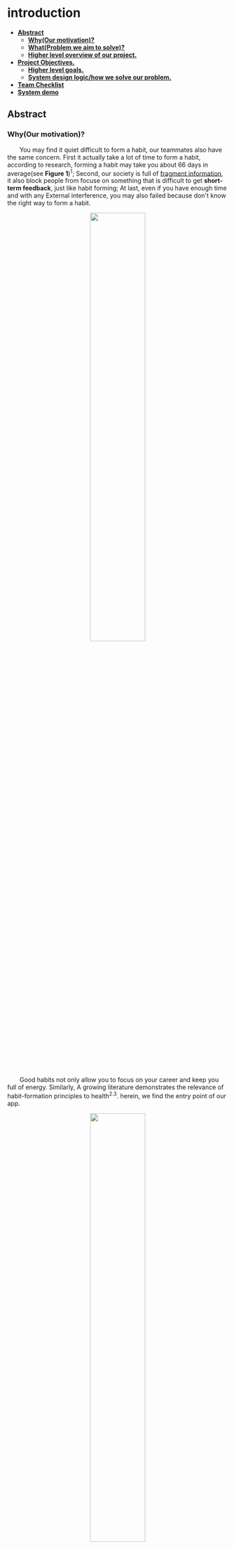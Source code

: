 # introduction
* [**Abstract**](#abstract)
  * [**Why(Our motivation)?**](#whyour-motivation)
  * [**What(Problem we aim to solve)?**](#whatproblem-we-aim-to-solve)
  * [**Higher level overview of our project.**](#higher-level-overview-of-our-project)
* [**Project Objectives.**](#project-objectives)
  * [**Higher level goals.**](#higher-level-goals)
  * [**System design logic/how we solve our problem.**](#system-design-logichow-we-solve-our-problem)
* [**Team Checklist**](#team-checklist)
* [**System demo**](#system-demo)
  
## Abstract   
### Why(Our motivation)?
&emsp;&emsp;You may find it quiet difficult to form a habit, our teammates also have the same concern. First it actually take a lot of time to form a habit, according to research, forming a habit may take you about 66 days in average(see **Figure 1**)<sup>1</sup>; Second, our society is full of [fragment information](http://github.com), it also block people from focuse on something that is difficult to get **short-term feedback**, just like habit forming; At last, even if you have enough time and with any External interference, you may also failed because don't know the right way to form a habit.
    <p align="center">
<img src="https://github.com/Blind4life/Tech/blob/main/N8)MRLSAI7K3M8(PXEYD%7BX7.png?raw=true" width = 50%>
</p>
&emsp;&emsp;Good habits not only allow you to focus on your career and keep you full of energy. Similarly, A growing literature demonstrates the relevance of habit-formation principles to health<sup>2.3</sup>. herein, we find the entry point of our app.
<p align="center">
<img src="https://github.com/Blind4life/Tech/blob/main/AO%5BB_%5D27%60FAYMBJWKIRI_2K.png?raw=true" width = 50%>
</p>
<b><p align= "center">Figure 1. Habit formation curve</p></b>

> 1. Lally, Phillippa, et al. "How are habits formed: Modelling habit formation in the real world." European journal of social psychology 40.6 (2010): 998-1009.
> 2. Lally, Phillippa, and Benjamin Gardner. "Promoting habit formation." Health psychology review 7.sup1 (2013): S137-S158.
> 3. Rothman AJ, Sheeran P, Wood W. "Reflective and automatic processes in the initiation and maintenance of dietary change". Ann Behav Med. 2009;38(Suppl1): S4–17.

### What(Problem we aim to solve)?
&emsp;&emsp;There is three basic problem we aim to solve by develop this app.

* Help users form habits start from the very beginning(Primary goal).
* Help users become self-disciplined.
* Raise awareness that habits can be formed scientifically and effectively by spread the knowledge of habit forming.

### Higher level overview of our project.
&emsp;&emsp;Little planet is a one page web application that helps users to form habits in the form of CCG(Card Collect Game), We let users to seperate their big goal into small and easy pieces, everytime users achieved a small goal they can click in and get a corresponding card reward(representative attractions in various countries), this will motivate users carry on their habit forming process. we also store the user's  habit forming path in local database, so users can review their achievement in the web page library. Our app follow the classic repetition-feedback model in psychology, so users can get timely feedback after completing the staged small goals, users can finally form some habits by the repetition of this process.

## Project Objectives.
&emsp;&emsp;Our primary goal is to complete a MEAN stack single page application, which front-end allow users to setup goals, click-in and review their achievement and save all these data in database by the implementation of java. 

### Higher level goals.
* Spread the knowledge of scientific habit forming, especially in university student group, so user group may know how to design a plan to form a habit themselves.
* By achieve goals through divide big goals into small part, we raise awareness of the power **fragmentation**, at the same time, we hope user could know how attractive and easy addictive fragment-information is, so user can stay away from these temptations in their future lives.

### System design logic/how we solve our problem.
&emsp;&emsp;We implement some key concept into our app design:
* Not linear.
   Habit-forming is not linear, which means that the process of habit shaping requires incremental rewards or feedback.
* Repetation-feedback model.
   Repetition-feedback model follows a process of repeating specific behaviors or prohibiting specific behaviors as planned, and obtaining timely feedback.
* Times is all we need.
   According to Phillippa Lally's famouse theory, It may take 66 days in average to form a habit, and the number of our rewards corresponds to it .

  Little planet is a single page web application that helps people forming habit, and we inplement all these habit forming pattern into our app design. We allow users to setup specific goals and set times needed to achieve this goal, everytime user complete small goal, they need to click-in on our app and will receive a random card as stage reward, after user complete a certain goal(click-in enough time), little planet back-end will save this goal in libray to let user review in future. and user can review all rewards they get in gallary page.
  
## Team Checklist
&emsp;&emsp;Following are some key point to check the outcome of our team:
* Build a working single page application that has all features we mentioned above.
* Design more attractive UI and improve the quality of our programm to attract more users.
* Raise awareness of scientific habit forming among our user group, help users to become self-decipline.

## System demo
